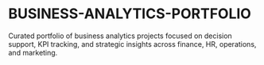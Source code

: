 # BUSINESS-ANALYTICS-PORTFOLIO
Curated portfolio of business analytics projects focused on decision support, KPI tracking, and strategic insights across finance, HR, operations, and marketing.
